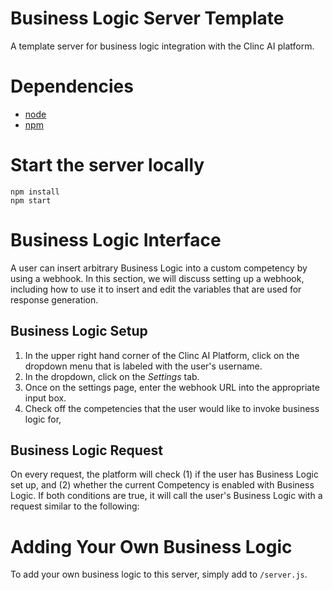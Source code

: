 # Business Logic Server Template

A template server for business logic integration with the Clinc AI platform.

# Dependencies
- [node](https://nodejs.org/en/download/)
- [npm](https://www.npmjs.com/get-npm)

# Start the server locally
```
npm install
npm start
```

# Business Logic Interface
A user can insert arbitrary Business Logic into a custom competency by using a webhook. In this section, we will discuss setting up a webhook, including how to use it to insert and edit the variables that are used for response generation.

## Business Logic Setup
1. In the upper right hand corner of the Clinc AI Platform, click on the dropdown menu that is labeled with the user's username.
2. In the dropdown, click on the *Settings* tab.
3. Once on the settings page, enter the webhook URL into the appropriate input box.
4. Check off the competencies that the user would like to invoke business logic for,

## Business Logic Request
On every request, the platform will check (1) if the user has Business Logic set up, and (2) whether the current Competency is enabled with Business Logic. If both conditions are true, it will call the user's Business Logic with a request similar to the following:









# Adding Your Own Business Logic
To add your own business logic to this server, simply add to `/server.js`.
